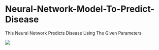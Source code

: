 # Neural-Network-Model-To-Predict-Disease
This Neural Network Predicts Disease Using The Given Parameters

![](images/img.jpg)
